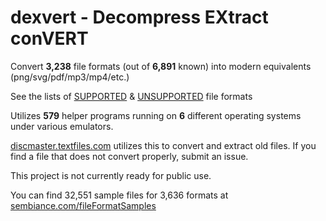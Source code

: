 # dexvert - **D**ecompress **EX**tract con**VERT**
Convert **3,238** file formats (out of **6,891** known) into modern equivalents (png/svg/pdf/mp3/mp4/etc.)

See the lists of [SUPPORTED](SUPPORTED.md) & [UNSUPPORTED](UNSUPPORTED.md) file formats

Utilizes **579** helper programs running on **6** different operating systems under various emulators.

[discmaster.textfiles.com](http://discmaster.textfiles.com/) utilizes this to convert and extract old files. If you find a file that does not convert properly, submit an issue.

This project is not currently ready for public use.

You can find 32,551 sample files for 3,636 formats at [sembiance.com/fileFormatSamples](https://sembiance.com/fileFormatSamples/)
